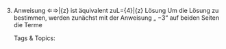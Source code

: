 3. Anweisung
⇐⇒|{z}
ist äquivalent zuL={4}|{z}
Lösung
Um die Lösung zu bestimmen, werden zunächst mit der Anweisung „ −3“ auf beiden Seiten die Terme

   Tags & Topics:
   